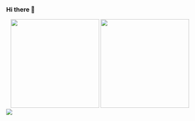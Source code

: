 ### Hi there 👋

<!--
**ChivarlyBlue/ChivarlyBlue** is a ✨ _special_ ✨ repository because its `README.md` (this file) appears on your GitHub profile.

Here are some ideas to get you started:

- 🔭 I’m currently working on ...
- 🌱 I’m currently learning ...
- 👯 I’m looking to collaborate on ...
- 🤔 I’m looking for help with ...
- 💬 Ask me about ...
- 📫 How to reach me: ...
- 😄 Pronouns: ...
- ⚡ Fun fact: ...
-->

<!-- Github数据展示 --> 
<div align="center">
  <img height="238px" src="https://github-readme-stats.vercel.app/api?username=ChivarlyBlue&show_icons=true&theme=prussian" />
  <img height="238px" src="https://github-readme-stats.vercel.app/api/top-langs/?username=ChivarlyBlue&theme=prussian" />
</div>
<div align=height="138px" "left">
    <img src="https://metrics.lecoq.io/ChivarlyBlue?template=classic&rss=1&rss.source=https%3A%2F%2Fchivarlyblue.com%2Ffeed%2F&rss.limit=3&config.timezone=Asia%2FShanghai">
</div>

